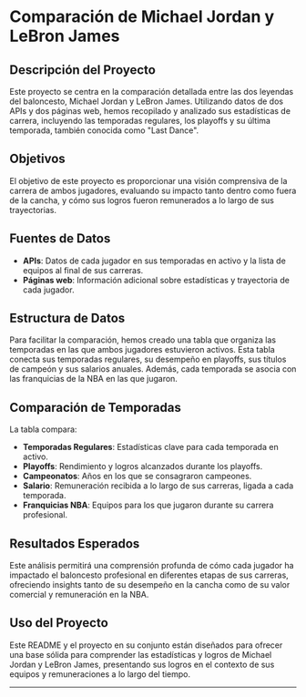 
# Comparación de Michael Jordan y LeBron James

## Descripción del Proyecto
Este proyecto se centra en la comparación detallada entre las dos leyendas del baloncesto, Michael Jordan y LeBron James. Utilizando datos de dos APIs y dos páginas web, hemos recopilado y analizado sus estadísticas de carrera, incluyendo las temporadas regulares, los playoffs y su última temporada, también conocida como "Last Dance".

## Objetivos
El objetivo de este proyecto es proporcionar una visión comprensiva de la carrera de ambos jugadores, evaluando su impacto tanto dentro como fuera de la cancha, y cómo sus logros fueron remunerados a lo largo de sus trayectorias.

## Fuentes de Datos
- **APIs**: Datos de cada jugador en sus temporadas en activo y la lista de equipos al final de sus carreras.
- **Páginas web**: Información adicional sobre estadísticas y trayectoria de cada jugador.

## Estructura de Datos
Para facilitar la comparación, hemos creado una tabla que organiza las temporadas en las que ambos jugadores estuvieron activos. Esta tabla conecta sus temporadas regulares, su desempeño en playoffs, sus títulos de campeón y sus salarios anuales. Además, cada temporada se asocia con las franquicias de la NBA en las que jugaron.

## Comparación de Temporadas
La tabla compara:

- **Temporadas Regulares**: Estadísticas clave para cada temporada en activo.
- **Playoffs**: Rendimiento y logros alcanzados durante los playoffs.
- **Campeonatos**: Años en los que se consagraron campeones.
- **Salario**: Remuneración recibida a lo largo de sus carreras, ligada a cada temporada.
- **Franquicias NBA**: Equipos para los que jugaron durante su carrera profesional.

## Resultados Esperados
Este análisis permitirá una comprensión profunda de cómo cada jugador ha impactado el baloncesto profesional en diferentes etapas de sus carreras, ofreciendo insights tanto de su desempeño en la cancha como de su valor comercial y remuneración en la NBA.

## Uso del Proyecto
Este README y el proyecto en su conjunto están diseñados para ofrecer una base sólida para comprender las estadísticas y logros de Michael Jordan y LeBron James, presentando sus logros en el contexto de sus equipos y remuneraciones a lo largo del tiempo.

---
